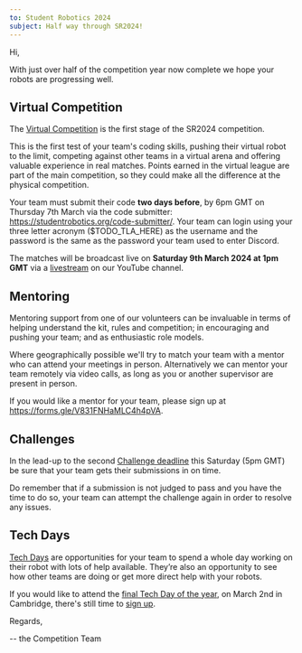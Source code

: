 ```yaml
---
to: Student Robotics 2024
subject: Half way through SR2024!
---
```


Hi,

With just over half of the competition year now complete we hope your robots are progressing well.

## Virtual Competition

The [Virtual Competition][virtual-competition] is the first stage of the SR2024 competition.

This is the first test of your team's coding skills, pushing their virtual robot
to the limit, competing against other teams in a virtual arena and offering
valuable experience in real matches. Points earned in the virtual league are
part of the main competition, so they could make all the difference at the
physical competition.

Your team must submit their code **two days before**, by 6pm GMT on Thursday 7th
March via the code submitter: <https://studentrobotics.org/code-submitter/>.
Your team can login using your three letter acronym ($TODO_TLA_HERE) as the
username and the password is the same as the password your team used to enter
Discord.

The matches will be broadcast live on **Saturday 9th March 2024 at 1pm GMT**
via a [livestream](https://www.youtube.com/watch?v=hlfaQIfLaRg) on our YouTube
channel.

## Mentoring

Mentoring support from one of our volunteers can be invaluable in terms of
helping understand the kit, rules and competition; in encouraging and pushing
your team; and as enthusiastic role models.

Where geographically possible we'll try to match your team with a mentor who can
attend your meetings in person. Alternatively we can mentor your team remotely
via video calls, as long as you or another supervisor are present in person.

If you would like a mentor for your team, please sign up at <https://forms.gle/V831FNHaMLC4h4pVA>.

## Challenges

In the lead-up to the second [Challenge deadline][second-challenge] this
Saturday (5pm GMT) be sure that your team gets their submissions in on time.

Do remember that if a submission is not judged to pass and you have the time to
do so, your team can attempt the challenge again in order to resolve any issues.

## Tech Days

[Tech Days][tech-day-101] are opportunities for your team to spend a whole day
working on their robot with lots of help available. They’re also an opportunity
to see how other teams are doing or get more direct help with your robots.

If you would like to attend the [final Tech Day of the year][cambridge-tech-day],
on March 2nd in Cambridge, there's still time to [sign up][tech-day-signup].


Regards,

-- the Competition Team

[tech-day-signup]: https://forms.gle/orwWr8DBkMg2CVTf9
[cambridge-tech-day]: https://studentrobotics.org/events/sr2024/cambridge-tech-day-march/
[tech-day-101]: https://studentrobotics.org/docs/robots_101/tech_days
[second-challenge]: https://studentrobotics.org/events/sr2024/second-challenge-submission-deadline/
[virtual-competition]: https://studentrobotics.org/events/sr2024/virtual-competition/
